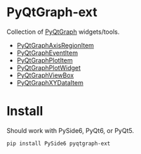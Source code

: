 # PyQtGraph-ext
Collection of [PyQtGraph](https://www.pyqtgraph.org) widgets/tools.

- [PyQtGraphAxisRegionItem](https://github.com/marcel-goldschen-ohm/PyQtGraph-ext/docs/PyQtGraphAxisRegionItem.md)
- [PyQtGraphEventItem](https://github.com/marcel-goldschen-ohm/PyQtGraph-ext/docs/PyQtGraphEventItem.md)
- [PyQtGraphPlotItem](https://github.com/marcel-goldschen-ohm/PyQtGraph-ext/docs/PyQtGraphPlotItem.md)
- [PyQtGraphPlotWidget](https://github.com/marcel-goldschen-ohm/PyQtGraph-ext/docs/PyQtGraphPlotWidget.md)
- [PyQtGraphViewBox](https://github.com/marcel-goldschen-ohm/PyQtGraph-ext/docs/PyQtGraphViewBox.md)
- [PyQtGraphXYDataItem](https://github.com/marcel-goldschen-ohm/PyQtGraph-ext/docs/PyQtGraphXYDataItem.md)

# Install
Should work with PySide6, PyQt6, or PyQt5.
```shell
pip install PySide6 pyqtgraph-ext
```
